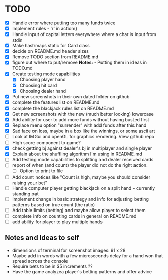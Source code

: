 # TODO

- [x] Handle error where putting too many funds twice
- [x] Implement rules - 'r' in action()
- [x] Handle input of capital letters everywhere where a char is input from stdin
- [x] Make hashmaps static for Card class
- [x] decide on README.md header sizes
- [x] Remove TODO section from README.md
- [x] figure out where to put/remove **Notes:** - Putting them in ideas in TODO.md
- [x] Create testing mode capabilities
  - [x] Choosing player hand
  - [x] Choosing hit card
  - [x] Choosing dealer hand
- [x] Put new screenshots in their own dated folder on github  
- [x] complete the features list on README.md
- [x] complete the blackjack rules list on README.md
- [x] Get new screenshots with the new (much better looking) lowercase  
- [x] Add ability for user to add more funds without having busted first
- [x] Replace menu option "surrender" with add funds after this hand
- [x] Sad face on loss, maybe in a box like the winnings, or some ascii art
- [ ] Look at IMGui and openGL for graphics rendering. View github repo
- [ ] High score component to game? 
- [x] check getting bj against dealer's bj in multiplayer and single player
- [x] Explain about the shuffling algorithm I'm using in README.md
- [ ] Add testing mode capabilities to splitting and dealer received cards
- [ ] report of when (and count) the player did not do the right action.  
  - [ ] Option to print to file
- [ ] Add count notices like "Count is high, maybe you should consider raising your bet"
- [ ] Handle computer player getting blackjack on a split hand - currently standing pat
- [ ] Implement change in basic strategy and info for adjusting betting patterns based on true count (the ratio)
- [ ] Add table limits (betting) and maybe allow player to select them
- [ ] complete info on counting cards in general on README.md
- [ ] add ability for player to play multiple hands

## Notes and Ideas to self

- dimensions of terminal for screenshot images: 91 x 28
- Maybe add in words with a few microseconds delay for a hand won that spread across the console
- Require bets to be in $5 increments ??
- Have the game analyzea player's betting patterns and offer advice
